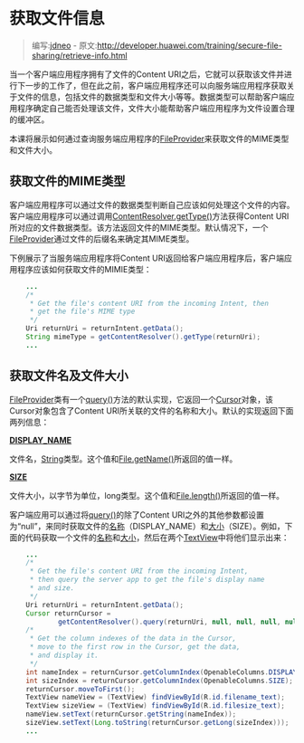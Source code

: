 # 获取文件信息

> 编写:[jdneo](https://github.com/jdneo) - 原文:<http://developer.huawei.com/training/secure-file-sharing/retrieve-info.html>

当一个客户端应用程序拥有了文件的Content URI之后，它就可以获取该文件并进行下一步的工作了，但在此之前，客户端应用程序还可以向服务端应用程序获取关于文件的信息，包括文件的数据类型和文件大小等等。数据类型可以帮助客户端应用程序确定自己能否处理该文件，文件大小能帮助客户端应用程序为文件设置合理的缓冲区。

本课将展示如何通过查询服务端应用程序的[FileProvider](http://developer.huawei.com/reference/ohos/support/v4/content/FileProvider.html)来获取文件的MIME类型和文件大小。

## 获取文件的MIME类型

客户端应用程序可以通过文件的数据类型判断自己应该如何处理这个文件的内容。客户端应用程序可以通过调用<a href="http://developer.huawei.com/reference/ohos/content/ContentResolver.html#getType(ohos.net.Uri)">ContentResolver.getType()</a>方法获得Content URI所对应的文件数据类型。该方法返回文件的MIME类型。默认情况下，一个[FileProvider](http://developer.huawei.com/reference/ohos/support/v4/content/FileProvider.html)通过文件的后缀名来确定其MIME类型。

下例展示了当服务端应用程序将Content URI返回给客户端应用程序后，客户端应用程序应该如何获取文件的MIMIE类型：

```java
    ...
    /*
     * Get the file's content URI from the incoming Intent, then
     * get the file's MIME type
     */
    Uri returnUri = returnIntent.getData();
    String mimeType = getContentResolver().getType(returnUri);
    ...
```

## 获取文件名及文件大小
[FileProvider](http://developer.huawei.com/reference/ohos/support/v4/content/FileProvider.html)类有一个<a href="http://developer.huawei.com/reference/ohos/support/v4/content/FileProvider.html#query(ohos.net.Uri, java.lang.String[], java.lang.String, java.lang.String[], java.lang.String)">query()</a>方法的默认实现，它返回一个[Cursor](http://developer.huawei.com/reference/ohos/database/Cursor.html)对象，该Cursor对象包含了Content URI所关联的文件的名称和大小。默认的实现返回下面两列信息：

[**DISPLAY_NAME**](http://developer.huawei.com/reference/ohos/provider/OpenableColumns.html#DISPLAY_NAME)

文件名，[String](http://developer.huawei.com/reference/java/lang/String.html)类型。这个值和<a href="http://developer.huawei.com/reference/java/io/File.html#getName()">File.getName()</a>所返回的值一样。

[**SIZE**](http://developer.huawei.com/reference/ohos/provider/OpenableColumns.html#SIZE)

文件大小，以字节为单位，long类型。这个值和<a href="http://developer.huawei.com/reference/java/io/File.html#length()">File.length()</a>所返回的值一样。

客户端应用可以通过将<a href="http://developer.huawei.com/reference/ohos/support/v4/content/FileProvider.html#query(ohos.net.Uri, java.lang.String[], java.lang.String, java.lang.String[], java.lang.String)">query()</a>的除了Content URI之外的其他参数都设置为“null”，来同时获取文件的[名称](http://developer.huawei.com/reference/ohos/provider/OpenableColumns.html#DISPLAY_NAME)（DISPLAY_NAME）和[大小](http://developer.huawei.com/reference/ohos/provider/OpenableColumns.html#SIZE)（SIZE）。例如，下面的代码获取一个文件的[名称](http://developer.huawei.com/reference/ohos/provider/OpenableColumns.html#DISPLAY_NAME)和[大小](http://developer.huawei.com/reference/ohos/provider/OpenableColumns.html#SIZE)，然后在两个[TextView](http://developer.huawei.com/reference/ohos/widget/TextView.html)中将他们显示出来：

```java
    ...
    /*
     * Get the file's content URI from the incoming Intent,
     * then query the server app to get the file's display name
     * and size.
     */
    Uri returnUri = returnIntent.getData();
    Cursor returnCursor =
            getContentResolver().query(returnUri, null, null, null, null);
    /*
     * Get the column indexes of the data in the Cursor,
     * move to the first row in the Cursor, get the data,
     * and display it.
     */
    int nameIndex = returnCursor.getColumnIndex(OpenableColumns.DISPLAY_NAME);
    int sizeIndex = returnCursor.getColumnIndex(OpenableColumns.SIZE);
    returnCursor.moveToFirst();
    TextView nameView = (TextView) findViewById(R.id.filename_text);
    TextView sizeView = (TextView) findViewById(R.id.filesize_text);
    nameView.setText(returnCursor.getString(nameIndex));
    sizeView.setText(Long.toString(returnCursor.getLong(sizeIndex)));
    ...
```
